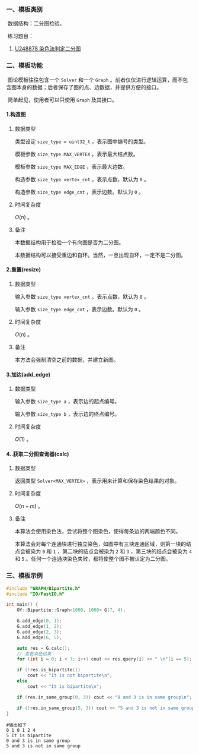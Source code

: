 ### 一、模板类别

​	数据结构：二分图检验。

​	练习题目：

1. [U248878 染色法判定二分图](https://www.luogu.com.cn/problem/U248878)


### 二、模板功能

​	图论模板往往包含一个 `Solver` 和一个 `Graph` 。前者仅仅进行逻辑运算，而不包含图本身的数据；后者保存了图的点、边数据，并提供方便的接口。

​	简单起见，使用者可以只使用 `Graph` 及其接口。

#### 1.构造图

1. 数据类型

   类型设定 `size_type = uint32_t` ，表示图中编号的类型。

   模板参数 `size_type MAX_VERTEX` ，表示最大结点数。

   模板参数 `size_type MAX_EDGE` ，表示最大边数。

   构造参数 `size_type vertex_cnt` ，表示点数，默认为 `0` 。

   构造参数 `size_type edge_cnt` ，表示边数。默认为 `0` 。

2. 时间复杂度

   $O(n)$ 。

3. 备注

   本数据结构用于检验一个有向图是否为二分图。

   本数据结构可以接受重边和自环。当然，一旦出现自环，一定不是二分图。
   

#### 2.重置(resize)

1. 数据类型

   输入参数 `size_type vertex_cnt` ，表示点数，默认为 `0` 。

   输入参数 `size_type edge_cnt` ，表示边数。默认为 `0` 。

2. 时间复杂度

   $O(n)$ 。

3. 备注

   本方法会强制清空之前的数据，并建立新图。

#### 3.加边(add_edge)

1. 数据类型

   输入参数 `size_type a`​ ，表示边的起点编号。

   输入参数 `size_type b` ，表示边的终点编号。

2. 时间复杂度

   $O(1)$ 。


#### 4..获取二分图查询器(calc)

1. 数据类型

   返回类型 `Solver<MAX_VERTEX>` ，表示用来计算和保存染色结果的对象。

2. 时间复杂度

   $O(n+m)$ 。

3. 备注

   本算法会使用染色法，尝试将整个图染色，使得每条边的两端颜色不同。

   本算法会对每个连通块进行独立染色，如图中有三块连通区域，则第一块的结点会被染为 `0` 和 `1` ，第二块的结点会被染为 `2` 和 `3` ，第三块的结点会被染为 `4` 和 `5` 。任何一个连通块染色失败，都将使整个图不被认定为二分图。

### 三、模板示例

```c++
#include "GRAPH/Bipartite.h"
#include "IO/FastIO.h"

int main() {
    OY::Bipartite::Graph<1000, 1000> G(7, 4);

    G.add_edge(0, 1);
    G.add_edge(1, 2);
    G.add_edge(2, 3);
    G.add_edge(6, 5);

    auto res = G.calc();
    // 查看染色结果
    for (int i = 0; i < 7; i++) cout << res.query(i) << " \n"[i == 5];

    if (!res.is_bipartite())
        cout << "It is not bipartite\n";
    else
        cout << "It is bipartite\n";

    if (res.in_same_group(0, 3)) cout << "0 and 3 is in same group\n";

    if (!res.in_same_group(5, 3)) cout << "5 and 3 is not in same group\n";
}
```

```
#输出如下
0 1 0 1 2 4
5 It is bipartite
0 and 3 is in same group
5 and 3 is not in same group

```

